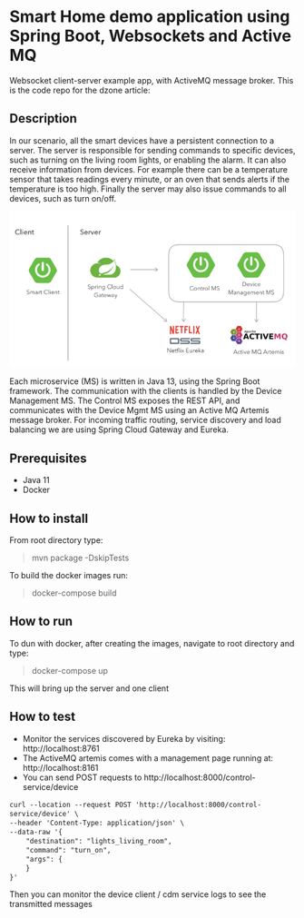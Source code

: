 # Smart Home demo application using Spring Boot, Websockets and Active MQ
Websocket client-server example app, with ActiveMQ message broker. 
This is the code repo for the dzone article: <Url here>

## Description 
In our scenario, all the smart devices have a persistent connection to a server. The server is responsible for sending commands to specific devices, such as turning on the living room lights, or enabling the alarm. It can also receive information from devices. For example there can be a temperature sensor that takes readings every minute, or an oven that sends alerts if the temperature is too high. Finally the server may also issue commands to all devices, such as turn on/off.

![Image of Microservices](/screenshots/websockets-2.png)

Each microservice (MS) is written in Java 13, using the Spring Boot framework. The communication with the clients is handled by the Device Management MS. The Control MS exposes the REST API, and communicates with the Device Mgmt MS using an Active MQ Artemis message broker. For incoming traffic routing, service discovery and load balancing we are using Spring Cloud Gateway and Eureka.

## Prerequisites

* Java 11
* Docker

## How to install

From root directory type:

> mvn package -DskipTests

To build the docker images run:

> docker-compose build

## How to run

To dun with docker, after creating the images, navigate to root directory and type:

> docker-compose up

This will bring up the server and one client 

## How to test

* Monitor the services discovered by Eureka by visiting: http://localhost:8761
* The ActiveMQ artemis comes with a management page running at: http://localhost:8161
* You can send POST requests to http://localhost:8000/control-service/device 

```
curl --location --request POST 'http://localhost:8000/control-service/device' \
--header 'Content-Type: application/json' \
--data-raw '{
	"destination": "lights_living_room",
	"command": "turn_on",
	"args": {
	}
}'
```

Then you can monitor the device client / cdm service logs to see the transmitted messages
